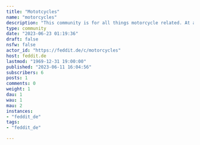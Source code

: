 ```yaml
---
title: "Mototcycles" 
name: "motorcycles"
description: "This community is for all things motorcycle related. At a later point and with enough traction gained, we can branch out into multiple smaller and more specific communities, but for now I am trying to recreate one of the subreddits that I miss the most. "
type: community
date: "2023-06-23 01:19:36"
draft: false
nsfw: false
actor_id: "https://feddit.de/c/motorcycles"
host: feddit.de
lastmod: "1969-12-31 19:00:00"
published: "2023-06-11 16:04:56"
subscribers: 6
posts: 1
comments: 0
weight: 1
dau: 1
wau: 1
mau: 2
instances:
- "feddit_de"
tags: 
- "feddit_de"

---
```

